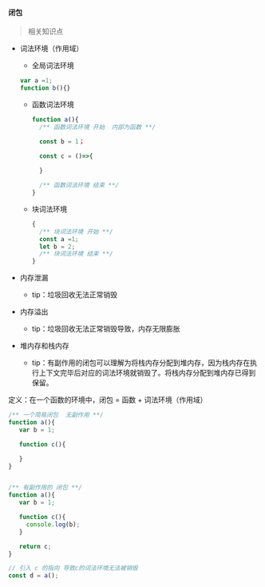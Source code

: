 #### 闭包

> 相关知识点

- 词法环境（作用域）
  
  - 全局词法环境
  
  ```javascript
  var a =1;
  function b(){}
  ```
  
  - 函数词法环境
    
    ```javascript
    function a(){
      /** 函数词法环境 开始  内部为函数 **/
    
      const b = 1；
    
      const c = ()=>{
        
      } 
    
      /** 函数词法环境 结束 **/
    }
    ```
  
  - 块词法环境
    
    ```javascript
    {
      /** 块词法环境 开始 **/  
      const a =1;
      let b = 2;
      /** 块词法环境 结束 **/
    }
    ```

- 内存泄漏   
  
  - tip：垃圾回收无法正常销毁

- 内存溢出    
  
  - tip：垃圾回收无法正常销毁导致，内存无限膨胀

- 堆内存和栈内存  
  
  - tip：有副作用的闭包可以理解为将栈内存分配到堆内存，因为栈内存在执行上下文完毕后对应的词法环境就销毁了。将栈内存分配到堆内存已得到保留。

定义：在一个函数的环境中，闭包 = 函数 + 词法环境（作用域）

```javascript
/** 一个简易闭包  无副作用 **/
function a(){
   var b = 1;

   function c(){

   }  
}


/** 有副作用的 闭包 **/
function a(){
   var b = 1;

   function c(){
     console.log(b);
   }  

   return c;
}

// 引入 c 的指向 导致c的词法环境无法被销毁 
const d = a();
```
